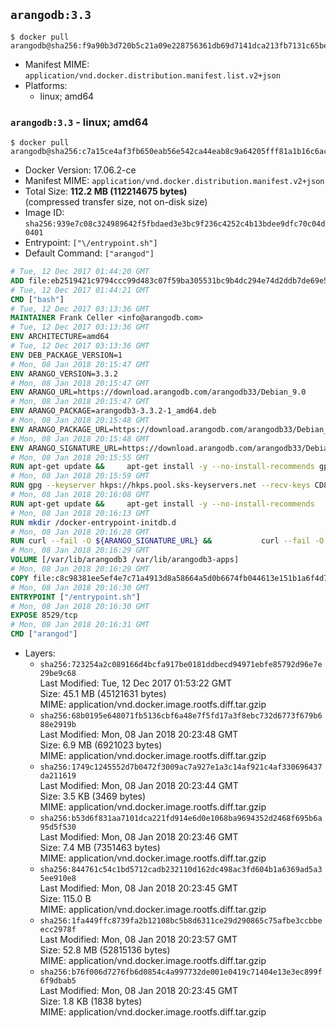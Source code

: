 ## `arangodb:3.3`

```console
$ docker pull arangodb@sha256:f9a90b3d720b5c21a09e228756361db69d7141dca213fb7131c65be738db2758
```

-	Manifest MIME: `application/vnd.docker.distribution.manifest.list.v2+json`
-	Platforms:
	-	linux; amd64

### `arangodb:3.3` - linux; amd64

```console
$ docker pull arangodb@sha256:c7a15ce4af3fb650eab56e542ca44eab8c9a64205fff81a1b16c6acb47ef2f6b
```

-	Docker Version: 17.06.2-ce
-	Manifest MIME: `application/vnd.docker.distribution.manifest.v2+json`
-	Total Size: **112.2 MB (112214675 bytes)**  
	(compressed transfer size, not on-disk size)
-	Image ID: `sha256:939e7c08c324989642f5fbdaed3e3bc9f236c4252c4b13bdee9dfc70c04d0401`
-	Entrypoint: `["\/entrypoint.sh"]`
-	Default Command: `["arangod"]`

```dockerfile
# Tue, 12 Dec 2017 01:44:20 GMT
ADD file:eb2519421c9794ccc99d483c07f59ba305531bc9b4dc294e74d2ddb7de69e52a in / 
# Tue, 12 Dec 2017 01:44:21 GMT
CMD ["bash"]
# Tue, 12 Dec 2017 03:13:36 GMT
MAINTAINER Frank Celler <info@arangodb.com>
# Tue, 12 Dec 2017 03:13:36 GMT
ENV ARCHITECTURE=amd64
# Tue, 12 Dec 2017 03:13:36 GMT
ENV DEB_PACKAGE_VERSION=1
# Mon, 08 Jan 2018 20:15:47 GMT
ENV ARANGO_VERSION=3.3.2
# Mon, 08 Jan 2018 20:15:47 GMT
ENV ARANGO_URL=https://download.arangodb.com/arangodb33/Debian_9.0
# Mon, 08 Jan 2018 20:15:47 GMT
ENV ARANGO_PACKAGE=arangodb3-3.3.2-1_amd64.deb
# Mon, 08 Jan 2018 20:15:48 GMT
ENV ARANGO_PACKAGE_URL=https://download.arangodb.com/arangodb33/Debian_9.0/amd64/arangodb3-3.3.2-1_amd64.deb
# Mon, 08 Jan 2018 20:15:48 GMT
ENV ARANGO_SIGNATURE_URL=https://download.arangodb.com/arangodb33/Debian_9.0/amd64/arangodb3-3.3.2-1_amd64.deb.asc
# Mon, 08 Jan 2018 20:15:55 GMT
RUN apt-get update &&     apt-get install -y --no-install-recommends gpg dirmngr     &&     rm -rf /var/lib/apt/lists/*
# Mon, 08 Jan 2018 20:15:59 GMT
RUN gpg --keyserver hkps://hkps.pool.sks-keyservers.net --recv-keys CD8CB0F1E0AD5B52E93F41E7EA93F5E56E751E9B
# Mon, 08 Jan 2018 20:16:08 GMT
RUN apt-get update &&     apt-get install -y --no-install-recommends         libjemalloc1         ca-certificates         pwgen         curl     &&     rm -rf /var/lib/apt/lists/*
# Mon, 08 Jan 2018 20:16:13 GMT
RUN mkdir /docker-entrypoint-initdb.d
# Mon, 08 Jan 2018 20:16:28 GMT
RUN curl --fail -O ${ARANGO_SIGNATURE_URL} &&           curl --fail -O ${ARANGO_PACKAGE_URL} &&             gpg --verify ${ARANGO_PACKAGE}.asc &&     (echo arangodb3 arangodb3/password password test | debconf-set-selections) &&     (echo arangodb3 arangodb3/password_again password test | debconf-set-selections) &&     DEBIAN_FRONTEND="noninteractive" dpkg -i ${ARANGO_PACKAGE} &&     rm -rf /var/lib/arangodb3/* &&     sed -ri         -e 's!127\.0\.0\.1!0.0.0.0!g'         -e 's!^(file\s*=).*!\1 -!'         -e 's!^#\s*uid\s*=.*!uid = arangodb!'         -e 's!^#\s*gid\s*=.*!gid = arangodb!'         /etc/arangodb3/arangod.conf     &&     rm -f ${ARANGO_PACKAGE}*
# Mon, 08 Jan 2018 20:16:29 GMT
VOLUME [/var/lib/arangodb3 /var/lib/arangodb3-apps]
# Mon, 08 Jan 2018 20:16:29 GMT
COPY file:c8c98381ee5ef4e7c71a4913d8a58664a5d0b6674fb044613e151b1a6f4d73ac in /entrypoint.sh 
# Mon, 08 Jan 2018 20:16:30 GMT
ENTRYPOINT ["/entrypoint.sh"]
# Mon, 08 Jan 2018 20:16:30 GMT
EXPOSE 8529/tcp
# Mon, 08 Jan 2018 20:16:31 GMT
CMD ["arangod"]
```

-	Layers:
	-	`sha256:723254a2c089166d4bcfa917be0181ddbecd94971ebfe85792d96e7e29be9c68`  
		Last Modified: Tue, 12 Dec 2017 01:53:22 GMT  
		Size: 45.1 MB (45121631 bytes)  
		MIME: application/vnd.docker.image.rootfs.diff.tar.gzip
	-	`sha256:68b0195e648071fb5136cbf6a48e7f5fd17a3f8ebc732d6773f679b688e2919b`  
		Last Modified: Mon, 08 Jan 2018 20:23:48 GMT  
		Size: 6.9 MB (6921023 bytes)  
		MIME: application/vnd.docker.image.rootfs.diff.tar.gzip
	-	`sha256:1749c1245552d7b0472f3009ac7a927e1a3c14af921c4af330696437da211619`  
		Last Modified: Mon, 08 Jan 2018 20:23:44 GMT  
		Size: 3.5 KB (3469 bytes)  
		MIME: application/vnd.docker.image.rootfs.diff.tar.gzip
	-	`sha256:b53d6f831aa7101dca221fd914e6d0e1068ba9694352d2468f695b6a95d5f530`  
		Last Modified: Mon, 08 Jan 2018 20:23:46 GMT  
		Size: 7.4 MB (7351463 bytes)  
		MIME: application/vnd.docker.image.rootfs.diff.tar.gzip
	-	`sha256:844761c54c1bd5712cadb232110d162dc498ac3fd604b1a6369ad5a35ee910e8`  
		Last Modified: Mon, 08 Jan 2018 20:23:45 GMT  
		Size: 115.0 B  
		MIME: application/vnd.docker.image.rootfs.diff.tar.gzip
	-	`sha256:1fa449ffc8739fa2b12108bc5b8d6311ce29d290865c75afbe3ccbbeecc2978f`  
		Last Modified: Mon, 08 Jan 2018 20:23:57 GMT  
		Size: 52.8 MB (52815136 bytes)  
		MIME: application/vnd.docker.image.rootfs.diff.tar.gzip
	-	`sha256:b76f006d7276fb6d0854c4a997732de001e0419c71404e13e3ec899f6f9dbab5`  
		Last Modified: Mon, 08 Jan 2018 20:23:45 GMT  
		Size: 1.8 KB (1838 bytes)  
		MIME: application/vnd.docker.image.rootfs.diff.tar.gzip

